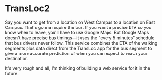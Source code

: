 # TransLoc2

Say you want to get from a location on West Campus to a location on East Campus. That's gonna require the bus. If you want a precise ETA so you know when to leave, you'll have to use Google Maps. But Google Maps doesn't have precise bus timings—it uses the "every 5 minutes" schedule that bus drivers never follow. This service combines the ETA of the walking segments plus data direct from the TransLoc app for the bus segment to give a more accurate prediction of when you can expect to reach your destination.

It's very rough and all, I'm thinking of building a web service for it in the future.
